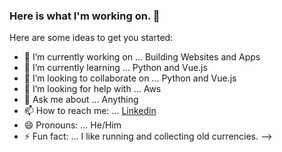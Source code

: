 ### Here is what I'm working on. 👋


Here are some ideas to get you started:

- 🔭 I’m currently working on ... Building Websites and Apps
- 🌱 I’m currently learning ... Python and Vue.js
- 👯 I’m looking to collaborate on ... Python and Vue.js
- 🤔 I’m looking for help with ... Aws
- 💬 Ask me about ... Anything
- 📫 How to reach me: ... [Linkedin]()
- 😄 Pronouns: ... He/Him
- ⚡ Fun fact: ... I like running and collecting old currencies.
-->
